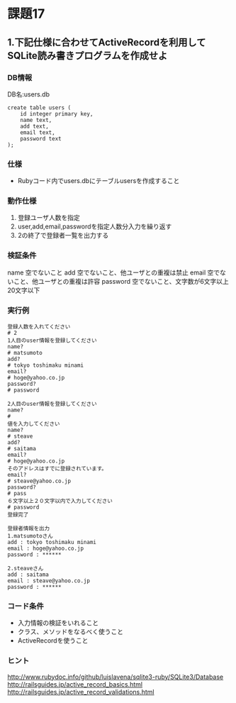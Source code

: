 # 課題17

## 1.下記仕様に合わせてActiveRecordを利用してSQLite読み書きプログラムを作成せよ


### DB情報

DB名:users.db
```
create table users (
    id integer primary key,
    name text,
    add text,
    email text,
    password text
);
```

### 仕様

- Rubyコード内でusers.dbにテーブルusersを作成すること 

### 動作仕様
1. 登録ユーザ人数を指定
2. user,add,email,passwordを指定人数分入力を繰り返す
3. 2の終了で登録者一覧を出力する

### 検証条件
name 空でないこと
add 空でないこと、他ユーザとの重複は禁止
email 空でないこと、他ユーザとの重複は許容
password 空でないこと、文字数が6文字以上20文字以下

### 実行例

```
登録人数を入れてください
# 2
1人目のuser情報を登録してください
name?
# matsumoto
add?
# tokyo toshimaku minami
email?
# hoge@yahoo.co.jp
password?
# password

2人目のuser情報を登録してください
name?
# 
値を入力してください
name? 
# steave
add?
# saitama
email?
# hoge@yahoo.co.jp
そのアドレスはすでに登録されています。
email?
# steave@yahoo.co.jp
password?
# pass
６文字以上２０文字以内で入力してください
# password
登録完了

登録者情報を出力
1.matsumotoさん
add : tokyo toshimaku minami 
email : hoge@yahoo.co.jp
password : ******

2.steaveさん
add : saitama
email : steave@yahoo.co.jp
password : ******
```

### コード条件
- 入力情報の検証をいれること
- クラス、メソッドをなるべく使うこと
- ActiveRecordを使うこと

### ヒント
http://www.rubydoc.info/github/luislavena/sqlite3-ruby/SQLite3/Database  
http://railsguides.jp/active_record_basics.html  
http://railsguides.jp/active_record_validations.html
